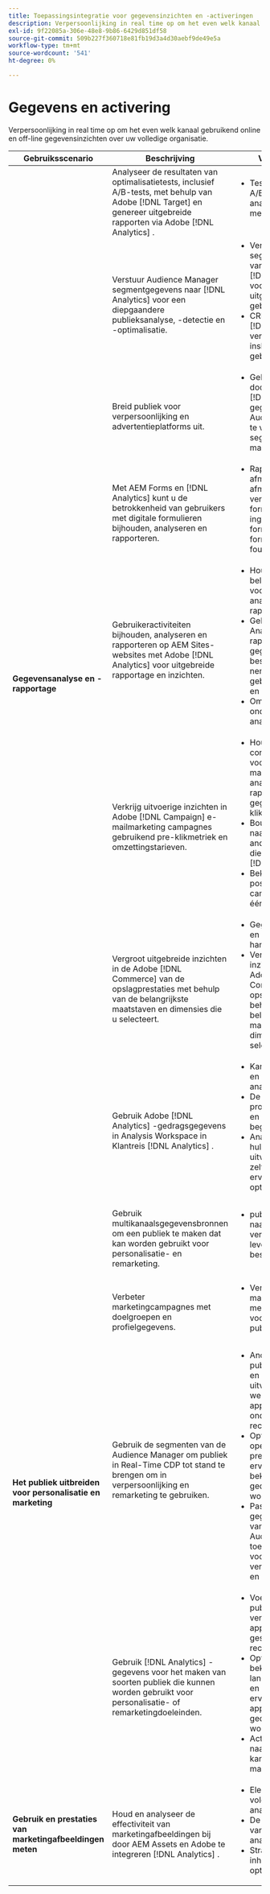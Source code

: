 ```yaml
---
title: Toepassingsintegratie voor gegevensinzichten en -activeringen
description: Verpersoonlijking in real time op om het even welk kanaal gebruikend online en off-line gegevensinzichten over uw volledige organisatie.
exl-id: 9f22085a-306e-48e8-9b86-6429d851df58
source-git-commit: 509b227f360718e81fb19d3a4d30aebf9de49e5a
workflow-type: tm+mt
source-wordcount: '541'
ht-degree: 0%

---
```


# Gegevens en activering

Verpersoonlijking in real time op om het even welk kanaal gebruikend online en off-line gegevensinzichten over uw volledige organisatie.

<table>

<thead>
    <tr>
      <th>Gebruiksscenario</th>
      <th>Beschrijving</th>
      <th>Voorbeelden</th>
      <th>Applicaties</th>
    </tr>
  </thead>

<tbody>
  <!--  ROW 2  -->
 <tr>
   <td rowspan="8"><b>Gegevensanalyse en -rapportage</b></td>

<!--  ROW 2a  -->
<td>Analyseer de resultaten van optimalisatietests, inclusief A/B-tests, met behulp van Adobe [!DNL Target] en genereer uitgebreide rapporten via Adobe [!DNL Analytics] .</td>
   <td><ul style="margin-top: 0;">
        <li>Testresultaten van A/B tonen in analyserapporten met opmaak.</li>
       </ul></td>
   <td><a href="../integrations-between-applications/target/target-analytics.md" target="_blank" rel="noopener noreferrer">[!DNL Target] en [!DNL Analytics]</a></td>
  </tr>

<!--  ROW 2b  -->
<tr>
   <td>Verstuur Audience Manager segmentgegevens naar [!DNL Analytics] voor een diepgaandere publieksanalyse, -detectie en -optimalisatie.</td>
    <td><ul style="margin-top: 0;">
        <li>Verzend segmentgegevens van derden naar [!DNL Analytics] voor een uitgebreidere gebruikersanalyse.</li>
        <li>CRM-gegevens naar [!DNL Analytics] verzenden voor insluiting in gebruikersanalyse.</li>
       </ul></td>
   <td><a href="../integrations-between-applications/aam/aam-analytics.md" target="_blank" rel="noopener noreferrer">Audience Manager en [!DNL Analytics]</a></td>
 </tr>

<!--  ROW 2c -->
<tr>
   <td>Breid publiek voor verpersoonlijking en advertentieplatforms uit.</td>
    <td><ul style="margin-top: 0;">
        <li>Gebruik server-side door:sturen om [!DNL Analytics] gegevens naar Audience Manager te verzenden om segmenten te maken.</li>
       </ul></td>
   <td><a href="../integrations-between-applications/aam/aam-analytics.md" target="_blank" rel="noopener noreferrer">Audience Manager en [!DNL Analytics]</a></td>
 </tr>

<!--  ROW 2d  -->
<tr>
   <td>Met AEM Forms en [!DNL Analytics] kunt u de betrokkenheid van gebruikers met digitale formulieren bijhouden, analyseren en rapporteren. </td>
   <td><ul style="margin-top: 0;">
        <li>Rapport over de afmetingen en afmetingen voor het verzenden van formulieren, inclusief ingevulde formuliervelden en formuliervelden met fouten.</li>
       </ul></td>
   <td><a href="../integrations-between-applications/experience-manager/experience-manager-analytics.md" target="_blank" rel="noopener noreferrer">AEM Forms en [!DNL Analytics]</a></td>
 </tr>

<!--  ROW 2e  -->
<tr>
   <td>Gebruikeractiviteiten bijhouden, analyseren en rapporteren op AEM Sites-websites met Adobe [!DNL Analytics] voor uitgebreide rapportage en inzichten.</td>
   <td><ul style="margin-top: 0;">
        <li>Houd de belangrijkste metriek voor sitepagina's bij, analyseer deze en rapporteer deze.</li>
        <li>Gebruik [!DNL Analytics] -rapporten om gegevensgestuurde beslissingen te nemen voor gebruikerservaring en inhoudsstrategie.</li>
        <li>Omgezette paden onder en boven analyseren.</li>
       </ul></td>
   <td><a href="../integrations-between-applications/experience-manager/experience-manager-analytics.md" target="_blank" rel="noopener noreferrer">AEM Sites en [!DNL Analytics]</a></td>
 </tr>

<!--  ROW 2f  -->
<tr>
   <td>Verkrijg uitvoerige inzichten in Adobe [!DNL Campaign] e-mailmarketing campagnes gebruikend pre-klikmetriek en omzettingstarieven.</td>
   <td><ul style="margin-top: 0;">
        <li>Houd conversiemetriek voor e-mailcampagnes bij, analyseer deze en rapporteer deze gegevens na het klikken.</li>
        <li>Bouw campagnes naar beneden naar andere afmetingen die zijn verzameld in [!DNL Analytics].</li>
        <li>Bekijk pre-klik en post-klik campagnemetriek in één enkel rapport.</li>
       </ul></td>
   <td><a href="../integrations-between-applications/campaign/campaign-analytics.md" target="_blank" rel="noopener noreferrer">[!DNL Campaign] en [!DNL Analytics]</a></td>
 </tr>

<!--  ROW 2g  -->
<tr>
   <td>Vergroot uitgebreide inzichten in de Adobe [!DNL Commerce] van de opslagprestaties met behulp van de belangrijkste maatstaven en dimensies die u selecteert.</td>
   <td><ul style="margin-top: 0;">
        <li>Gegevens-inzichten en rapportage over handelsactiviteiten.</li>
        <li>Vergroot uitgebreide inzichten in de Adobe [!DNL Commerce] van de opslagprestaties met behulp van de belangrijkste maatstaven en dimensies die u selecteert.</li>
       </ul></td>
   <td><a href="../integrations-between-applications/commerce/commerce-analytics.md" target="_blank" rel="noopener noreferrer">[!DNL Commerce] en [!DNL Analytics]</a></td>
 </tr>

<!--  ROW 2h  -->
<tr>
   <td>Gebruik Adobe [!DNL Analytics] -gedragsgegevens in Analysis Workspace in Klantreis [!DNL Analytics] .</td>
   <td><ul style="margin-top: 0;">
        <li>Kanaalbetrokkenheid en conversie analyseren.</li>
        <li>De beste productcategorieën en producten begrijpen.</li>
        <li>Analyse van het hulpmiddelgebruik uitvoeren om zelfbediening ervaringen te optimaliseren.</li>
       </ul></td>
   <td><a href="../integrations-between-applications/analytics/analytics-customer-journey-analytics.md" target="_blank" rel="noopener noreferrer">[!DNL Analytics] en Klantenreis [!DNL Analytics]</a></td>
 </tr>


<!--  Row 3  -->
<tr>
  <td rowspan="5"><b>Het publiek uitbreiden voor personalisatie en marketing</b></td>
 </tr>

<!--  ROW 3a  -->
<tr>
  <td>Gebruik multikanaalsgegevensbronnen om een publiek te maken dat kan worden gebruikt voor personalisatie- en remarketing.</td>
  <td><ul style="margin-top: 0;"><li>publiekssegmenten naar Real-Time CDP verzenden voor levering naar bestemmingen</li>
     </ul></td>
  <td><a href="../integrations-between-applications/rtcdp/rtcdp-cja.md" target="_blank" rel="noopener noreferrer">Klantenreis [!DNL Analytics] en realtime klantgegevens [!DNL Platform]</a></td>
 </tr>

<!--  ROW 3c  -->
<tr>
  <td>Verbeter marketingcampagnes met doelgroepen en profielgegevens.</td>
  <td><ul style="margin-top: 0;">
        <li>Verbeter uw marketingcampagne met AEP-gegevens voor publiekssegmentatie.</li>
      </ul></td>
   <td><a href="../integrations-between-applications/campaign/campaign-rtcdp.md">[!DNL Campaign] v8- en realtime-klantgegevens [!DNL Platform]</a></td>
 </tr>

<!--  ROW 3d  -->
<tr>
  <td>Gebruik de segmenten van de Audience Manager om publiek in Real-Time CDP tot stand te brengen om in verpersoonlijking en remarketing te gebruiken.</td>
  <td><ul style="margin-top: 0;">
        <li>Anonieme digitale publieksgerichtheid en personalisatie uitvoeren op de website, de mobiele app of op ondersteunde reclamekanalen.</li>
        <li>Optimaliseer openingspagina en pre-authentificatie ervaringen die op bekende apparaat en gedragskenmerken worden gebaseerd.</li>
        <li>Pas het gegevensnetwerk van de derde van de Audience Manager toe om uw publiek voor het richten verder te verfijnen en uit te breiden.</li>
      </ul></td>
  <td><a href="../integrations-between-applications/aam/aam-rtcdp.md" target="_blank" rel="noopener noreferrer">Audience Manager en realtime klantgegevens [!DNL Platform]</a></td>
 </tr>

<!--  ROW 3e  -->
<td>Gebruik [!DNL Analytics] -gegevens voor het maken van soorten publiek die kunnen worden gebruikt voor personalisatie- of remarketingdoeleinden.</td>
   <td><ul style="margin-top: 0;"><li>Voer digitale publieksgerichte en verpersoonlijking op apparaten of gesteunde reclamekanalen uit.</li>
           <li>Optimaliseer bekende klant landende pagina's en anonieme ervaringen die op apparaat en gedragsattributen worden gebaseerd.</li>
           <li>Activeer het publiek naar bekende kanalen, zoals e-mail en SMS.</li>
        </ul></td>
   <td><a href="../integrations-between-applications/analytics/analytics-rtcdp.md" target="_blank" rel="noopener noreferrer">[!DNL Analytics] en realtime klantgegevens [!DNL Platform]</a></td>


<!--  ROW 4  -->
<tr>
   <td><b>Gebruik en prestaties van marketingafbeeldingen meten</b></td>
   <td>Houd en analyseer de effectiviteit van marketingafbeeldingen bij door AEM Assets en Adobe te integreren [!DNL Analytics] .</td>
   <td><ul style="margin-top: 0;"><li>Elementprestaties volgen en analyseren.</li>
           <li>De betrokkenheid van gebruikers analyseren.</li>
           <li>Strategie voor inhoud optimaliseren.</li>
        </ul></td>
   <td><a href="../integrations-between-applications/experience-manager/experience-manager-analytics.md" target="_blank" rel="noopener noreferrer">AEM Assets en [!DNL Analytics]</a></td>
 </tr>
 </tbody>
 </table>
